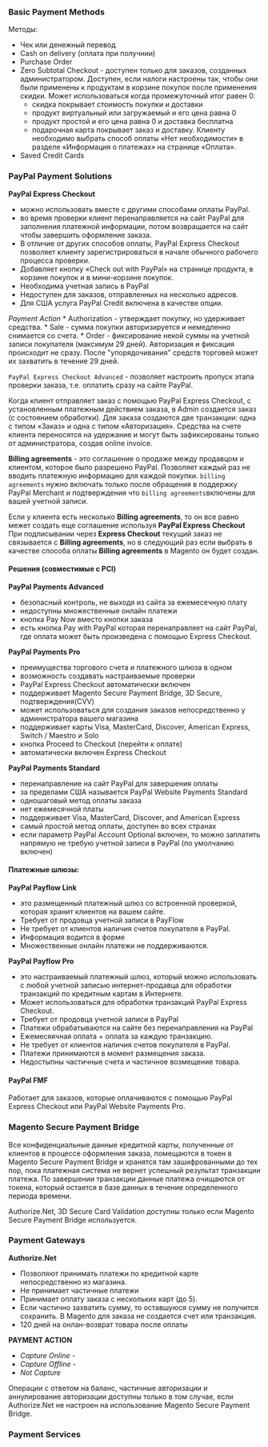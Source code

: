 ### Basic Payment Methods

Методы:
* Чек или денежный перевод
* Cash on delivery  (оплата при получнии)
* Purchase Order
* Zero Subtotal Checkout - доступен только для заказов, созданных администратором. Доступен, если налоги настроены так, 
чтобы они были применены к продуктам в корзине покупок после применения скидки. Может использоваться когда 
промежуточный итог равен 0:
    * скидка покрывает стоимость покупки и доставки
    * продукт виртуальный или загружаемый и его цена равна 0
    * продукт простой и его цена равна 0 и доставка бесплатна
    * подарочная карта покрывает заказ и доставку. Клиенту необходимо выбрать способ оплаты «Нет необходимости» 
    в разделе «Информация о платежах» на странице «Оплата».
* Saved Credit Cards

### PayPal Payment Solutions

 __PayPal Express Checkout__ 
 * можно использовать вместе с другими способами оплаты PayPal.
 * во время проверки клиент перенаправляется на сайт PayPal для заполнения платежной информации, потом возвращается на 
 сайт чтобы завершить оформление заказа.
 * В отличие от других способов оплаты, PayPal Express Checkout позволяет клиенту зарегистрироваться в начале обычного 
 рабочего процесса проверки.
 * Добавляет кнопку «Check out with PayPal» на странице продукта, в корзине покупок и в мини-корзине покупок.
 * Необходима учетная запись в PayPal
 * Недоступен для заказов, отправленных на несколько адресов.
 * Для США услуга PayPal Credit включена в качестве опции.
 
 _Payment Action_
    * Authorization - утверждает покупку, но удерживает средства.
    * Sale - сумма покупки авторизируется и немедленно снимается со счета.
    * Order - фиксирование некой суммы на учетной записи покупателя (максимум 29 дней). Авторизация и фиксация 
    происходит не сразу. После "упорядочивания" средств торговей может их захватить в течение 29 дней.
 
  `PayPal Express Checkout Advanced` - позволяет настроить пропуск этапа проверки заказа, т.е. оплатить сразу на сайте PayPal.
 
 Когда клиент отправляет заказ с помощью PayPal Express Checkout, с установленным платежным действием заказа, 
 в Admin создается заказ (с состоянием обработки). Для заказа создаются две транзакции: одна с типом «Заказ» 
 и одна с типом «Авторизация». Средства на счете клиента переносятся на удержание и могут быть зафиксированы 
 только от администратора, создав online invoice. 
 
 __Billing agreements__ - это соглашение о продаже между продавцом и клиентом, которое было разрешено PayPal. 
 Позволяет каждый раз не вводить платежную информацию для каждой покупки. `billing agreements` нужно включать только 
 после обращения в поддержку PayPal Merchant и подтверждения что `billing agreements`включены для вашей учетной записи. 
 
 Если у клиента есть несколько __Billing agreements__, то он все равно межет создать еще соглашение используя __PayPal Express Checkout__
 При подписывании через __Express Checkout__ текущий заказ не связывается с __Billing agreements__, но в следующий раз если
 выбрать в качестве способа оплаты __Billing agreements__ в Magento он будет создан.
 
 
 
 #### Решения (совместимые с PCI)
 
 __PayPal Payments Advanced__ 
 * безопасный контроль, не выходя из сайта за ежемесечную плату
 * недоступны множественные онлайн платежи
 * кнопка Pay Now вместо кнопки заказа
 * есть кнопка Pay with PayPal которая перенаправляет на сайт PayPal, где оплата может быть произведена с помощью Express Checkout.
 
 __PayPal Payments Pro__ 
 * преимущества торгового счета и платежного шлюза в одном
 * возможность создавать настраиваемые проверки
 * PayPal Express Checkout автоматически включен
 * поддерживает Magento Secure Payment Bridge, 3D Secure, подтверждения(CVV)
 * может использоваться для создания заказов непосредственно у администратора вашего магазина
 * поддерживает карты Visa, MasterCard, Discover, American Express, Switch / Maestro и Solo
 * кнопка Proceed to Checkout (перейти к оплате)
 * автоматически включен Express Checkout
 
 __PayPal Payments Standard__ 
 * перенаправление на сайт PayPal для завершения оплаты
 * за пределами США называется PayPal Website Payments Standard
 * одношаговый метод оплаты заказа
 * нет ежемесячной платы
 * поддерживает Visa, MasterCard, Discover, and American Express
 * самый простой метод оплаты, доступен во всех странах
 * если параметр PayPal Account Optional включен, то можно заплатить напрямую не требую учетной записи в PayPal (по умолчанию включен)
 
 
 #### Платежные шлюзы:
 __PayPal Payflow Link__ 
 * это размещенный платежный шлюз со встроенной проверкой, которая хранит клиентов на вашем сайте.
 * Требует от продовца учетной записи в PayFlow
 * Не требует от клиентов наличия счетов покупателя в PayPal.
 * Информация водится в форме
 * Множественные онлайн платежи не поддерживаются.
 
 __PayPal Payflow Pro__ 
 * это настраиваемый платежный шлюз, который можно использовать с любой учетной записью интернет-продавца 
 для обработки транзакций по кредитным картам в Интернете. 
 * Может использоваться для обработки транзакций PayPal Express Checkout.
 * Требует от продовца учетной записи в PayPal
 * Платежи обрабатываются на сайте без перенаправления на PayPal
 * Ежемесяячная оплата + оплата за каждую транзакцию.
 * Не требует от клиентов наличия счетов покупателя в PayPal.
 * Платежи принимаются в момент размещения заказа.
 * Недостыпны частичные счета и частичное возмещение товара.


#### PayPal FMF
Работает для заказов, которые оплачиваются с помощью PayPal Express Checkout или PayPal Website Payments Pro.

### Magento Secure Payment Bridge

Все конфиденциальные данные кредитной карты, полученные от клиентов в процессе оформления заказа, 
помещаются в токен в Magento Secure Payment Bridge и хранятся там зашифрованными до тех пор, 
пока платежная система не вернет успешный результат транзакции платежа. По завершении транзакции данные платежа 
очищаются от токена, который остается в базе данных в течение определенного периода времени.

 Authorize.Net, 3D Secure Card Validation доступны только если Magento Secure Payment Bridge используется.

### Payment Gateways

__Authorize.Net__
* Позволяют принимать платежи по кредитной карте непосредственно из магазина.
* Не принимает частичные платежи
* Принимает оплату заказа с нескольких карт (до 5).
* Если частично захватить сумму, то оставшуюся сумму не получится сохранить. В Magento для заказа не создается счет или транзакция.
* 120 дней на онлан-возврат товара после оплаты

__PAYMENT ACTION__
* _Capture Online_ -
* _Capture Offline_ -
* _Not Capture_ 

Операции с ответом на баланс, частичные авторизации и аннулирование авторизации доступны только в том случае, 
если Authorize.Net не настроен на использование Magento Secure Payment Bridge.

### Payment Services